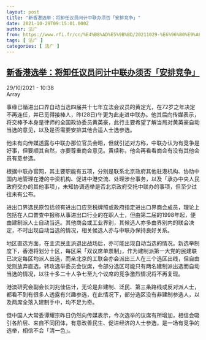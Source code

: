 ```yaml
---
layout: post
title: "新香港选举：将卸任议员问计中联办须否「安排竞争」"
date: 2021-10-29T09:15:01.000Z
author: 法广
from: https://www.rfi.fr/cn/%E4%B8%AD%E5%9B%BD/20211029-%E6%96%B0%E9%A6%99%E6%B8%AF%E9%80%89%E4%B8%BE-%E5%B0%86%E5%8D%B8%E4%BB%BB%E8%AE%AE%E5%91%98%E9%97%AE%E8%AE%A1%E4%B8%AD%E8%81%94%E5%8A%9E%E9%A1%BB%E5%90%A6-%E5%AE%89%E6%8E%92%E7%AB%9E%E4%BA%89
tags: [ 法广 ]
categories: [ 法广 ]
---
```

<!--1635498901000-->
[新香港选举：将卸任议员问计中联办须否「安排竞争」](https://www.rfi.fr/cn/%E4%B8%AD%E5%9B%BD/20211029-%E6%96%B0%E9%A6%99%E6%B8%AF%E9%80%89%E4%B8%BE-%E5%B0%86%E5%8D%B8%E4%BB%BB%E8%AE%AE%E5%91%98%E9%97%AE%E8%AE%A1%E4%B8%AD%E8%81%94%E5%8A%9E%E9%A1%BB%E5%90%A6-%E5%AE%89%E6%8E%92%E7%AB%9E%E4%BA%89)
------

<div>
<div>29/10/2021 - 10:38</div>Array<div >                    <p>事缘已循进出口界自动当选四届共十七年立法会议员的黄定光，在72岁之年决定不再连任，并已觅得接棒人，昨(28日)午更为此走进中联办。他其后向传媒表示，将交棒予本身是律师的全国政协委员黄英豪，此行主要希望了解当局对黄英豪自动当选的意见，以及是否需要安排其他合适人士选参选。</p><p>他未有向传媒透露与中联办那位官员会晤，但就引述对方称，中联办认为有竞争是好事，但要顺其自然，亦要尊重商会意见。黄续称，他会再看看商会有没有其他会员有意参选。</p><p>根据中联办官网，其主要职能有五项，分别是联系北京政府其他驻港机构、协助中国内地管理在港的中资机构、促进中港交流、处理涉台事务，以及「承办中央人民政府交办的其他事项」，未知协调选举是否北京政府交托中联办的事项，但至少过往未有公布。</p><p>进出口界选民原包括领有进出口应货税牌照或政府指定进出口界商会成员，理论上包括在人口普查中报称从事进出口行业的在职人士，但由第二届的1998年起，便由建制派人士自动当选。其他商会或工业界别，其候选人亦多由界别内的联会决定，不时出现自动当选的情况，相关候选人亦与中联办保持良好关系。</p><p>地区直选方面，在主流民主派退出战场后，亦可能出现自动当选的情况。新选举制度下，香港将划分十区，每区采「双议席单票制」，作为建制派第一大党的民建联已决定每区均派人出选，而亲北京的工联会亦会派出三人在三个选区出线，但自由党则放弃直选，转攻选举委员会议席，令部分选区可能只有两名建制派出选而自动当选的情况，以往十多二十人争七至九个议席的竞争激烈情况将不再复现。</p><p>港澳研究会副会长刘兆佳估计，无论是非建制、泛民、第三条路线或反对派人士，都看不到有很多人透露有兴趣参选，在此情况下，部分选区没有非建制参选人，以及两席全落入建制手中，均不足为奇。</p><p>但中国人大常委谭耀宗昨日仍然向传媒表示，今次选举的议席有所增加，相信会吸引各阶层、来自不同团体，有意改善民生、促进经济的人士参选，是一场有竞争的选举，相信不会「清一色」。</p>                                            <div data-selfpromo-newsletter>    </div>    <div data-selfpromo-app>    </div>                </div>
</div>
